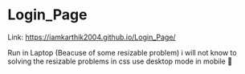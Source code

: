 # Login_Page

Link: https://iamkarthik2004.github.io/Login_Page/

Run in Laptop (Beacuse of some resizable problem)
i will not know to solving the resizable problems in css
use desktop mode in mobile 🥲
